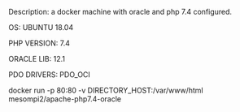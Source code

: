 Description: a docker machine with oracle and php 7.4 configured.

OS: UBUNTU 18.04

PHP VERSION: 7.4

ORACLE LIB: 12.1

PDO DRIVERS: PDO_OCI

docker run -p 80:80 -v DIRECTORY_HOST:/var/www/html mesompi2/apache-php7.4-oracle
